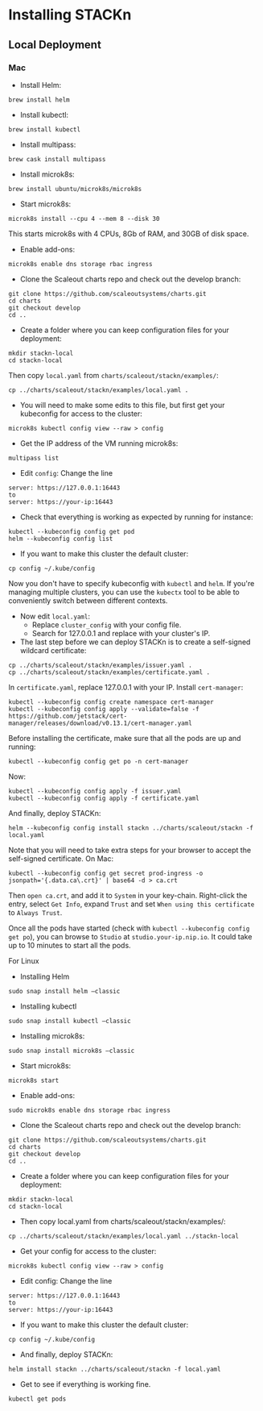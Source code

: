 # Installing STACKn

## Local Deployment

### Mac
 - Install Helm:
  ```
  brew install helm
  ```
 - Install kubectl:
  ```
  brew install kubectl
  ```
 - Install multipass:  
  ```
  brew cask install multipass
  ```

  - Install microk8s:
  ```
  brew install ubuntu/microk8s/microk8s
  ```
  - Start microk8s:
  ```
  microk8s install --cpu 4 --mem 8 --disk 30
  ```
  This starts microk8s with 4 CPUs, 8Gb of RAM, and 30GB of disk space.
  - Enable add-ons:
  ```
  microk8s enable dns storage rbac ingress
  ```
 - Clone the Scaleout charts repo and check out the develop branch:
  ```
  git clone https://github.com/scaleoutsystems/charts.git
  cd charts
  git checkout develop
  cd ..
  ```
 - Create a folder where you can keep configuration files for your deployment:
  ```
  mkdir stackn-local
  cd stackn-local
  ```
  Then copy ``local.yaml`` from ``charts/scaleout/stackn/examples/``:
  ```
  cp ../charts/scaleout/stackn/examples/local.yaml .
  ```
 - You will need to make some edits to this file, but first get your kubeconfig for access to the cluster:
  ```
  microk8s kubectl config view --raw > config
  ```
 - Get the IP address of the VM running microk8s:
  ```
  multipass list
  ```
 - Edit ``config``: Change the line 
  ```
  server: https://127.0.0.1:16443
  to
  server: https://your-ip:16443
  ```
 - Check that everything is working as expected by running for instance:
  ```
  kubectl --kubeconfig config get pod
  helm --kubeconfig config list
  ```
 - If you want to make this cluster the default cluster:
  ```
  cp config ~/.kube/config
  ```
  Now you don't have to specify kubeconfig with ``kubectl`` and ``helm``. If you're managing multiple clusters, you can use the ``kubectx`` tool to be able to conveniently switch between different contexts.
 - Now edit ``local.yaml``:
   - Replace ``cluster_config`` with your config file.
   - Search for 127.0.0.1 and replace with your cluster's IP.
 - The last step before we can deploy STACKn is to create a self-signed wildcard certificate:
  ```
  cp ../charts/scaleout/stackn/examples/issuer.yaml .
  cp ../charts/scaleout/stackn/examples/certificate.yaml .
  ```
  In ``certificate.yaml``, replace 127.0.0.1 with your IP. Install ``cert-manager``:
  ```
  kubectl --kubeconfig config create namespace cert-manager
  kubectl --kubeconfig config apply --validate=false -f https://github.com/jetstack/cert-manager/releases/download/v0.13.1/cert-manager.yaml
  ```
  Before installing the certificate, make sure that all the pods are up and running:
  ```
  kubectl --kubeconfig config get po -n cert-manager
  ```
  Now:
  ```
  kubectl --kubeconfig config apply -f issuer.yaml
  kubectl --kubeconfig config apply -f certificate.yaml
  ```
  And finally, deploy STACKn:
  ```
  helm --kubeconfig config install stackn ../charts/scaleout/stackn -f local.yaml
  ```
  Note that you will need to take extra steps for your browser to accept the self-signed certificate. On Mac:
  ```
  kubectl --kubeconfig config get secret prod-ingress -o jsonpath='{.data.ca\.crt}' | base64 -d > ca.crt
  ```
  Then ``open ca.crt``, and add it to ``System`` in your key-chain. Right-click the entry, select ``Get Info``, expand ``Trust`` and set ``When using this certificate`` to ``Always Trust``.

  Once all the pods have started (check with ``kubectl --kubeconfig config get po``), you can browse to ``Studio`` at ``studio.your-ip.nip.io``. It could take up to 10 minutes to start all the pods.
  
  
  
For Linux 

- Installing Helm
```
sudo snap install helm –classic
```
- Installing kubectl
```
sudo snap install kubectl –classic
```
- Installing microk8s:
```
sudo snap install microk8s –classic
```
- Start microk8s:
```
microk8s start
```
- Enable add-ons: 
```
sudo microk8s enable dns storage rbac ingress
 ```
- Clone the Scaleout charts repo and check out the develop branch:
```
git clone https://github.com/scaleoutsystems/charts.git
cd charts
git checkout develop
cd ..
 ```
- Create a folder where you can keep configuration files for your deployment:
```
mkdir stackn-local
cd stackn-local
 ```
- Then copy local.yaml from charts/scaleout/stackn/examples/:
```
cp ../charts/scaleout/stackn/examples/local.yaml ../stackn-local
```
- Get your config for access to the cluster: 
```
microk8s kubectl config view --raw > config
 ```
- Edit config: Change the line 
```
server: https://127.0.0.1:16443
to
server: https://your-ip:16443
 ```
- If you want to make this cluster the default cluster: 
```
cp config ~/.kube/config
 ```
- And finally, deploy STACKn:
```
helm install stackn ../charts/scaleout/stackn -f local.yaml
```
- Get to see if everything is working fine.
```
kubectl get pods
```

